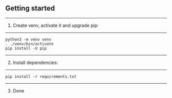 ## Getting started
--------
1. Create venv, activate it and upgrade pip:
***
    python3 -m venv venv
    . ./venv/bin/activate
    pip install -U pip
***
2. Install dependencies:
***
    pip install -r requirements.txt
***
3. Done